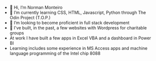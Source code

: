 - 👋 Hi, I’m Norman Monteiro
- 🌱 I’m currently learning CSS, HTML, Javascript, Python through The Odin Project (T.O.P.)
- 💞️ I’m looking to become proficient in full stack development
- 👀 I've built, in the past, a few websites with Wordpress for charitable groups
- At work I have built a few apps in Excel VBA and a dashboard in Power BI
- Learning includes some experience in MS Access apps and machine language programming of the Intel chip 8088

<!---
montein56/montein56 is a ✨ special ✨ repository because its `README.md` (this file) appears on your GitHub profile.
You can click the Preview link to take a look at your changes.
--->
